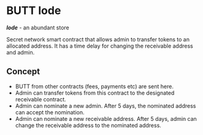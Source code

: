 # BUTT lode
***lode*** - an abundant store

Secret network smart contract that allows admin to transfer tokens to an allocated address.
It has a time delay for changing the receivable address and admin.

## Concept
* BUTT from other contracts (fees, payments etc) are sent here.
* Admin can transfer tokens from this contract to the designated receivable contract.
* Admin can nominate a new admin. After 5 days, the nominated address can accept the nomination.
* Admin can nominate a new receivable address. After 5 days, admin can change the receivable address to the nominated address.
